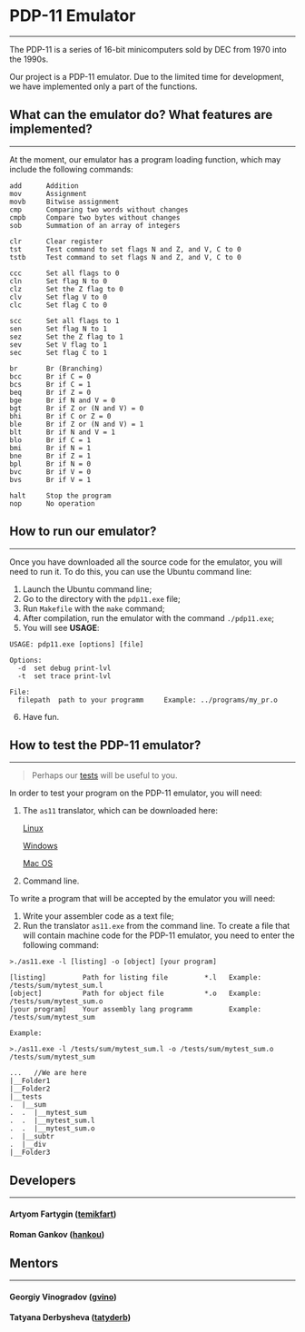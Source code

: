 # PDP-11 Emulator
-----------------

The PDP-11 is a series of 16-bit minicomputers sold by DEC from 1970 into the 1990s.

Our project is a PDP-11 emulator.
Due to the limited time for development, we have implemented only a part of the functions.


## What can the emulator do? What features are implemented?
-------------------------------------------------

At the moment, our emulator has a program loading function,
which may include the following commands:
```
add      Addition
mov      Assignment
movb     Bitwise assignment
cmp      Comparing two words without changes
cmpb     Compare two bytes without changes
sob      Summation of an array of integers

clr      Clear register
tst      Test command to set flags N and Z, and V, C to 0
tstb     Test command to set flags N and Z, and V, C to 0

ccc      Set all flags to 0
cln      Set flag N to 0
clz      Set the Z flag to 0
clv      Set flag V to 0
clc      Set flag C to 0

scc      Set all flags to 1
sen      Set flag N to 1
sez      Set the Z flag to 1
sev      Set V flag to 1
sec      Set flag C to 1

br       Br (Branching)
bcc      Br if C = 0
bcs      Br if C = 1
beq      Br if Z = 0
bge      Br if N and V = 0
bgt      Br if Z or (N and V) = 0
bhi      Br if C or Z = 0
ble      Br if Z or (N and V) = 1
blt      Br if N and V = 1
blo      Br if C = 1
bmi      Br if N = 1
bne      Br if Z = 1
bpl      Br if N = 0
bvc      Br if V = 0
bvs      Br if V = 1

halt     Stop the program
nop      No operation
```


## How to run our emulator?
------------------------------

Once you have downloaded all the source code for the emulator, you will need to run it.
To do this, you can use the Ubuntu command line:

1. Launch the Ubuntu command line;
2. Go to the directory with the `pdp11.exe` file;
3. Run `Makefile` with the `make` command;
4. After compilation, run the emulator with the command `./pdp11.exe`;
5. You will see **USAGE**:

```
USAGE: pdp11.exe [options] [file]

Options:
  -d  set debug print-lvl
  -t  set trace print-lvl

File:
  filepath  path to your programm     Example: ../programs/my_pr.o
```
6. Have fun.


## How to test the PDP-11 emulator?
--------------------------------------

>Perhaps our [tests](https://github.com/tatyderb/pdp11_tests) will be useful to you.

In order to test your program on the PDP-11 emulator, you will need:
1. The `as11` translator, which can be downloaded here:

    [Linux](http://acm.mipt.ru/twiki/pub/Cintro/PDPIntro/pdp11em-linux.zip)
    
    [Windows](http://acm.mipt.ru/twiki/pub/Cintro/PDPIntro/pdp11em-win32.rar)
    
    [Mac OS](http://acm.mipt.ru/twiki/pub/Cintro/PDPIntro/mac_exe.zip)
    
3. Command line.

To write a program that will be accepted by the emulator you will need:
1. Write your assembler code as a text file;
2. Run the translator `as11.exe` from the command line.
   To create a file that will contain machine code for the PDP-11 emulator,
   you need to enter the following command:
```
>./as11.exe -l [listing] -o [object] [your program]

[listing]         Path for listing file         *.l   Example: /tests/sum/mytest_sum.l
[object]          Path for object file          *.o   Example: /tests/sum/mytest_sum.o
[your program]    Your assembly lang programm         Example: /tests/sum/mytest_sum

Example:

>./as11.exe -l /tests/sum/mytest_sum.l -o /tests/sum/mytest_sum.o /tests/sum/mytest_sum

...   //We are here
|__Folder1
|__Folder2
|__tests
.  |__sum
.  .  |__mytest_sum
.  .  |__mytest_sum.l
.  .  |__mytest_sum.o
.  |__subtr
.  |__div
|__Folder3
```


## Developers
---------------

#### Artyom Fartygin ([temikfart](https://github.com/temikfart))


#### Roman Gankov ([hankou](https://github.com/hankou-code))


## Mentors
-------------

#### Georgiy Vinogradov ([gvino](https://github.com/gvino))

#### Tatyana Derbysheva ([tatyderb](https://github.com/tatyderb))
